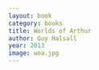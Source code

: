 ```yaml
---
layout: book
category: books
title: Worlds of Arthur
author: Guy Halsall
year: 2013
image: woa.jpg
---
```

